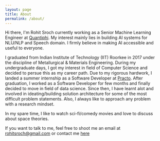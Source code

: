 ```yaml
---
layout: page
title: About
permalink: /about/
---
```


Hi there, I'm Rohit Sroch currently working as a Senior Machine Learning Engineer at [Quantiphi](https://www.quantiphi.com/). My interest mainly lies in building AI systems for NLU/NLP and Speech domain. I firmly believe in making AI accessible and useful to everyone.

I graduated from Indian Institute of Technology (IIT) Roorkee in 2017 under the discipline of Metallurgical & Materials Engineering. During my undergraduate days, I got my interest in field of Computer Science and decided to persue this as my career path. Due to my rigorous hardwork, I landed a summer internship as a Software Developer at [Practo](https://www.practo.com/). After graduation, I worked as a Software Developer for few months and finally decided to move in field of data science. Since then, I have learnt alot and involved in ideating/building solution architecture for some of the most difficult problem statements. Also, I always like to approach any problem with a research mindset.   

In my spare time, I like to watch sci-fi/comedy movies and love to discuss about space theories.

If you want to talk to me, feel free to shoot me an email at rohitsroch@gmail.com or contact me [here](https://rohitsroch.github.io/contact/)
